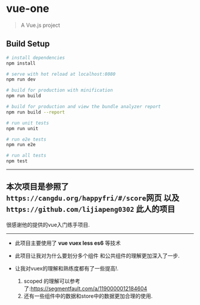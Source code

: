 # vue-one

> A Vue.js project

## Build Setup

``` bash
# install dependencies
npm install

# serve with hot reload at localhost:8080
npm run dev

# build for production with minification
npm run build

# build for production and view the bundle analyzer report
npm run build --report

# run unit tests
npm run unit

# run e2e tests
npm run e2e

# run all tests
npm test
```
---
## 本次项目是参照了```https://cangdu.org/happyfri/#/score```网页 以及```https://github.com/lijiapeng0302``` 此人的项目
很感谢他的提供的vue入门练手项目.
***
* 此项目主要使用了  **vue vuex  less es6** 等技术    

* 此项目让我对为什么要划分多个组件 和公共组件的理解更加深入了一步.   

* 让我对vuex的理解和熟练度都有了一些提高!.
    1. scoped 的理解可以参考了:https://segmentfault.com/a/1190000012184604
    1. 还有一些组件中的数据和store中的数据更加合理的使用.





